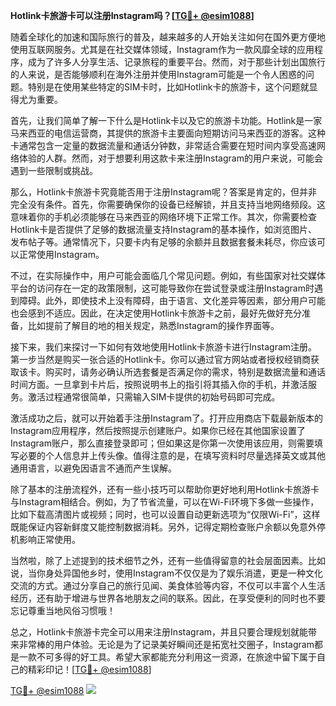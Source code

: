 **Hotlink卡旅游卡可以注册Instagram吗？[[TG💪+ @esim1088](https://t.me/s/esim1088)]**

随着全球化的加速和国际旅行的普及，越来越多的人开始关注如何在国外更方便地使用互联网服务。尤其是在社交媒体领域，Instagram作为一款风靡全球的应用程序，成为了许多人分享生活、记录旅程的重要平台。然而，对于那些计划出国旅行的人来说，是否能够顺利在海外注册并使用Instagram可能是一个令人困惑的问题。特别是在使用某些特定的SIM卡时，比如Hotlink卡的旅游卡，这个问题就显得尤为重要。

首先，让我们简单了解一下什么是Hotlink卡以及它的旅游卡功能。Hotlink是一家马来西亚的电信运营商，其提供的旅游卡主要面向短期访问马来西亚的游客。这种卡通常包含一定量的数据流量和通话分钟数，非常适合需要在短时间内享受高速网络体验的人群。然而，对于想要利用这款卡来注册Instagram的用户来说，可能会遇到一些限制或挑战。

那么，Hotlink卡旅游卡究竟能否用于注册Instagram呢？答案是肯定的，但并非完全没有条件。首先，你需要确保你的设备已经解锁，并且支持当地网络频段。这意味着你的手机必须能够在马来西亚的网络环境下正常工作。其次，你需要检查Hotlink卡是否提供了足够的数据流量支持Instagram的基本操作，如浏览图片、发布帖子等。通常情况下，只要卡内有足够的余额并且数据套餐未耗尽，你应该可以正常使用Instagram。

不过，在实际操作中，用户可能会面临几个常见问题。例如，有些国家对社交媒体平台的访问存在一定的政策限制，这可能导致你在尝试登录或注册Instagram时遇到障碍。此外，即使技术上没有障碍，由于语言、文化差异等因素，部分用户可能也会感到不适应。因此，在决定使用Hotlink卡旅游卡之前，最好先做好充分准备，比如提前了解目的地的相关规定，熟悉Instagram的操作界面等。

接下来，我们来探讨一下如何有效地使用Hotlink卡旅游卡进行Instagram注册。第一步当然是购买一张合适的Hotlink卡。你可以通过官方网站或者授权经销商获取该卡。购买时，请务必确认所选套餐是否满足你的需求，特别是数据流量和通话时间方面。一旦拿到卡片后，按照说明书上的指引将其插入你的手机，并激活服务。激活过程通常很简单，只需输入SIM卡提供的初始号码即可完成。

激活成功之后，就可以开始着手注册Instagram了。打开应用商店下载最新版本的Instagram应用程序，然后按照提示创建账户。如果你已经在其他国家设置了Instagram账户，那么直接登录即可；但如果这是你第一次使用该应用，则需要填写必要的个人信息并上传头像。值得注意的是，在填写资料时尽量选择英文或其他通用语言，以避免因语言不通而产生误解。

除了基本的注册流程外，还有一些小技巧可以帮助你更好地利用Hotlink卡旅游卡与Instagram相结合。例如，为了节省流量，可以在Wi-Fi环境下多做一些操作，比如下载高清图片或视频；同时，也可以设置自动更新选项为“仅限Wi-Fi”，这样既能保证内容新鲜度又能控制数据消耗。另外，记得定期检查账户余额以免意外停机影响正常使用。

当然啦，除了上述提到的技术细节之外，还有一些值得留意的社会层面因素。比如说，当你身处异国他乡时，使用Instagram不仅仅是为了娱乐消遣，更是一种文化交流的方式。通过分享自己的旅行见闻、美食体验等内容，不仅可以丰富个人生活经历，还有助于增进与世界各地朋友之间的联系。因此，在享受便利的同时也不要忘记尊重当地风俗习惯哦！

总之，Hotlink卡旅游卡完全可以用来注册Instagram，并且只要合理规划就能带来非常棒的用户体验。无论是为了记录美好瞬间还是拓宽社交圈子，Instagram都是一款不可多得的好工具。希望大家都能充分利用这一资源，在旅途中留下属于自己的精彩印记！[[TG💪+ @esim1088](https://t.me/s/esim1088)]

[TG💪+ @esim1088](https://t.me/s/esim1088) ![](https://i.postimg.cc/4NQfJmqS/Snipaste-2025-05-13-00-14-12.png)
